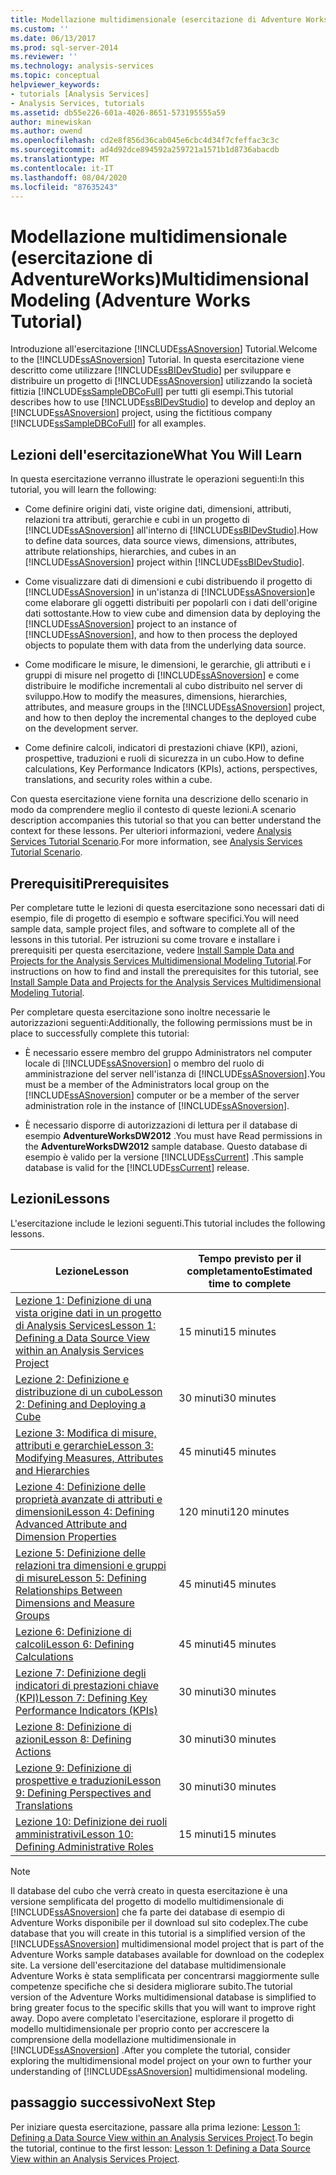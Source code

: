 ```yaml
---
title: Modellazione multidimensionale (esercitazione di Adventure Works) | Microsoft Docs
ms.custom: ''
ms.date: 06/13/2017
ms.prod: sql-server-2014
ms.reviewer: ''
ms.technology: analysis-services
ms.topic: conceptual
helpviewer_keywords:
- tutorials [Analysis Services]
- Analysis Services, tutorials
ms.assetid: db55e226-601a-4026-8651-573195555a59
author: minewiskan
ms.author: owend
ms.openlocfilehash: cd2e8f856d36cab045e6cbc4d34f7cfeffac3c3c
ms.sourcegitcommit: ad4d92dce894592a259721a1571b1d8736abacdb
ms.translationtype: MT
ms.contentlocale: it-IT
ms.lasthandoff: 08/04/2020
ms.locfileid: "87635243"
---
```

# <a name="multidimensional-modeling-adventure-works-tutorial"></a><span data-ttu-id="7d7c1-102">Modellazione multidimensionale (esercitazione di AdventureWorks)</span><span class="sxs-lookup"><span data-stu-id="7d7c1-102">Multidimensional Modeling (Adventure Works Tutorial)</span></span>
  <span data-ttu-id="7d7c1-103">Introduzione all'esercitazione [!INCLUDE[ssASnoversion](../includes/ssasnoversion-md.md)] Tutorial.</span><span class="sxs-lookup"><span data-stu-id="7d7c1-103">Welcome to the [!INCLUDE[ssASnoversion](../includes/ssasnoversion-md.md)] Tutorial.</span></span> <span data-ttu-id="7d7c1-104">In questa esercitazione viene descritto come utilizzare [!INCLUDE[ssBIDevStudio](../includes/ssbidevstudio-md.md)] per sviluppare e distribuire un progetto di [!INCLUDE[ssASnoversion](../includes/ssasnoversion-md.md)] utilizzando la società fittizia [!INCLUDE[ssSampleDBCoFull](../includes/sssampledbcofull-md.md)] per tutti gli esempi.</span><span class="sxs-lookup"><span data-stu-id="7d7c1-104">This tutorial describes how to use [!INCLUDE[ssBIDevStudio](../includes/ssbidevstudio-md.md)] to develop and deploy an [!INCLUDE[ssASnoversion](../includes/ssasnoversion-md.md)] project, using the fictitious company [!INCLUDE[ssSampleDBCoFull](../includes/sssampledbcofull-md.md)] for all examples.</span></span>  
  
## <a name="what-you-will-learn"></a><span data-ttu-id="7d7c1-105">Lezioni dell'esercitazione</span><span class="sxs-lookup"><span data-stu-id="7d7c1-105">What You Will Learn</span></span>  
 <span data-ttu-id="7d7c1-106">In questa esercitazione verranno illustrate le operazioni seguenti:</span><span class="sxs-lookup"><span data-stu-id="7d7c1-106">In this tutorial, you will learn the following:</span></span>  
  
-   <span data-ttu-id="7d7c1-107">Come definire origini dati, viste origine dati, dimensioni, attributi, relazioni tra attributi, gerarchie e cubi in un progetto di [!INCLUDE[ssASnoversion](../includes/ssasnoversion-md.md)] all'interno di [!INCLUDE[ssBIDevStudio](../includes/ssbidevstudio-md.md)].</span><span class="sxs-lookup"><span data-stu-id="7d7c1-107">How to define data sources, data source views, dimensions, attributes, attribute relationships, hierarchies, and cubes in an [!INCLUDE[ssASnoversion](../includes/ssasnoversion-md.md)] project within [!INCLUDE[ssBIDevStudio](../includes/ssbidevstudio-md.md)].</span></span>  
  
-   <span data-ttu-id="7d7c1-108">Come visualizzare dati di dimensioni e cubi distribuendo il progetto di [!INCLUDE[ssASnoversion](../includes/ssasnoversion-md.md)] in un'istanza di [!INCLUDE[ssASnoversion](../includes/ssasnoversion-md.md)]e come elaborare gli oggetti distribuiti per popolarli con i dati dell'origine dati sottostante.</span><span class="sxs-lookup"><span data-stu-id="7d7c1-108">How to view cube and dimension data by deploying the [!INCLUDE[ssASnoversion](../includes/ssasnoversion-md.md)] project to an instance of [!INCLUDE[ssASnoversion](../includes/ssasnoversion-md.md)], and how to then process the deployed objects to populate them with data from the underlying data source.</span></span>  
  
-   <span data-ttu-id="7d7c1-109">Come modificare le misure, le dimensioni, le gerarchie, gli attributi e i gruppi di misure nel progetto di [!INCLUDE[ssASnoversion](../includes/ssasnoversion-md.md)] e come distribuire le modifiche incrementali al cubo distribuito nel server di sviluppo.</span><span class="sxs-lookup"><span data-stu-id="7d7c1-109">How to modify the measures, dimensions, hierarchies, attributes, and measure groups in the [!INCLUDE[ssASnoversion](../includes/ssasnoversion-md.md)] project, and how to then deploy the incremental changes to the deployed cube on the development server.</span></span>  
  
-   <span data-ttu-id="7d7c1-110">Come definire calcoli, indicatori di prestazioni chiave (KPI), azioni, prospettive, traduzioni e ruoli di sicurezza in un cubo.</span><span class="sxs-lookup"><span data-stu-id="7d7c1-110">How to define calculations, Key Performance Indicators (KPIs), actions, perspectives, translations, and security roles within a cube.</span></span>  
  
 <span data-ttu-id="7d7c1-111">Con questa esercitazione viene fornita una descrizione dello scenario in modo da comprendere meglio il contesto di queste lezioni.</span><span class="sxs-lookup"><span data-stu-id="7d7c1-111">A scenario description accompanies this tutorial so that you can better understand the context for these lessons.</span></span> <span data-ttu-id="7d7c1-112">Per ulteriori informazioni, vedere [Analysis Services Tutorial Scenario](analysis-services-tutorial-scenario.md).</span><span class="sxs-lookup"><span data-stu-id="7d7c1-112">For more information, see [Analysis Services Tutorial Scenario](analysis-services-tutorial-scenario.md).</span></span>  
  
## <a name="prerequisites"></a><span data-ttu-id="7d7c1-113">Prerequisiti</span><span class="sxs-lookup"><span data-stu-id="7d7c1-113">Prerequisites</span></span>  
 <span data-ttu-id="7d7c1-114">Per completare tutte le lezioni di questa esercitazione sono necessari dati di esempio, file di progetto di esempio e software specifici.</span><span class="sxs-lookup"><span data-stu-id="7d7c1-114">You will need sample data, sample project files, and software to complete all of the lessons in this tutorial.</span></span> <span data-ttu-id="7d7c1-115">Per istruzioni su come trovare e installare i prerequisiti per questa esercitazione, vedere [Install Sample Data and Projects for the Analysis Services Multidimensional Modeling Tutorial](install-sample-data-and-projects.md).</span><span class="sxs-lookup"><span data-stu-id="7d7c1-115">For instructions on how to find and install the prerequisites for this tutorial, see [Install Sample Data and Projects for the Analysis Services Multidimensional Modeling Tutorial](install-sample-data-and-projects.md).</span></span>  
  
 <span data-ttu-id="7d7c1-116">Per completare questa esercitazione sono inoltre necessarie le autorizzazioni seguenti:</span><span class="sxs-lookup"><span data-stu-id="7d7c1-116">Additionally, the following permissions must be in place to successfully complete this tutorial:</span></span>  
  
-   <span data-ttu-id="7d7c1-117">È necessario essere membro del gruppo Administrators nel computer locale di [!INCLUDE[ssASnoversion](../includes/ssasnoversion-md.md)] o membro del ruolo di amministrazione del server nell'istanza di [!INCLUDE[ssASnoversion](../includes/ssasnoversion-md.md)].</span><span class="sxs-lookup"><span data-stu-id="7d7c1-117">You must be a member of the Administrators local group on the [!INCLUDE[ssASnoversion](../includes/ssasnoversion-md.md)] computer or be a member of the server administration role in the instance of [!INCLUDE[ssASnoversion](../includes/ssasnoversion-md.md)].</span></span>  
  
-   <span data-ttu-id="7d7c1-118">È necessario disporre di autorizzazioni di lettura per il database di esempio **AdventureWorksDW2012** .</span><span class="sxs-lookup"><span data-stu-id="7d7c1-118">You must have Read permissions in the **AdventureWorksDW2012** sample database.</span></span> <span data-ttu-id="7d7c1-119">Questo database di esempio è valido per la versione [!INCLUDE[ssCurrent](../includes/sscurrent-md.md)] .</span><span class="sxs-lookup"><span data-stu-id="7d7c1-119">This sample database is valid for the [!INCLUDE[ssCurrent](../includes/sscurrent-md.md)] release.</span></span>  
  
## <a name="lessons"></a><span data-ttu-id="7d7c1-120">Lezioni</span><span class="sxs-lookup"><span data-stu-id="7d7c1-120">Lessons</span></span>  
 <span data-ttu-id="7d7c1-121">L'esercitazione include le lezioni seguenti.</span><span class="sxs-lookup"><span data-stu-id="7d7c1-121">This tutorial includes the following lessons.</span></span>  
  
|<span data-ttu-id="7d7c1-122">Lezione</span><span class="sxs-lookup"><span data-stu-id="7d7c1-122">Lesson</span></span>|<span data-ttu-id="7d7c1-123">Tempo previsto per il completamento</span><span class="sxs-lookup"><span data-stu-id="7d7c1-123">Estimated time to complete</span></span>|  
|------------|--------------------------------|  
|[<span data-ttu-id="7d7c1-124">Lezione 1: Definizione di una vista origine dati in un progetto di Analysis Services</span><span class="sxs-lookup"><span data-stu-id="7d7c1-124">Lesson 1: Defining a Data Source View within an Analysis Services Project</span></span>](lesson-1-defining-a-data-source-view-within-an-analysis-services-project.md)|<span data-ttu-id="7d7c1-125">15 minuti</span><span class="sxs-lookup"><span data-stu-id="7d7c1-125">15 minutes</span></span>|  
|[<span data-ttu-id="7d7c1-126">Lezione 2: Definizione e distribuzione di un cubo</span><span class="sxs-lookup"><span data-stu-id="7d7c1-126">Lesson 2: Defining and Deploying a Cube</span></span>](lesson-2-defining-and-deploying-a-cube.md)|<span data-ttu-id="7d7c1-127">30 minuti</span><span class="sxs-lookup"><span data-stu-id="7d7c1-127">30 minutes</span></span>|  
|[<span data-ttu-id="7d7c1-128">Lezione 3: Modifica di misure, attributi e gerarchie</span><span class="sxs-lookup"><span data-stu-id="7d7c1-128">Lesson 3: Modifying Measures, Attributes and Hierarchies</span></span>](lesson-3-modifying-measures-attributes-and-hierarchies.md)|<span data-ttu-id="7d7c1-129">45 minuti</span><span class="sxs-lookup"><span data-stu-id="7d7c1-129">45 minutes</span></span>|  
|[<span data-ttu-id="7d7c1-130">Lezione 4: Definizione delle proprietà avanzate di attributi e dimensioni</span><span class="sxs-lookup"><span data-stu-id="7d7c1-130">Lesson 4: Defining Advanced Attribute and Dimension Properties</span></span>](lesson-4-defining-advanced-attribute-and-dimension-properties.md)|<span data-ttu-id="7d7c1-131">120 minuti</span><span class="sxs-lookup"><span data-stu-id="7d7c1-131">120 minutes</span></span>|  
|[<span data-ttu-id="7d7c1-132">Lezione 5: Definizione delle relazioni tra dimensioni e gruppi di misure</span><span class="sxs-lookup"><span data-stu-id="7d7c1-132">Lesson 5: Defining Relationships Between Dimensions and Measure Groups</span></span>](lesson-5-defining-relationships-between-dimensions-and-measure-groups.md)|<span data-ttu-id="7d7c1-133">45 minuti</span><span class="sxs-lookup"><span data-stu-id="7d7c1-133">45 minutes</span></span>|  
|[<span data-ttu-id="7d7c1-134">Lezione 6: Definizione di calcoli</span><span class="sxs-lookup"><span data-stu-id="7d7c1-134">Lesson 6: Defining Calculations</span></span>](lesson-6-defining-calculations.md)|<span data-ttu-id="7d7c1-135">45 minuti</span><span class="sxs-lookup"><span data-stu-id="7d7c1-135">45 minutes</span></span>|  
|[<span data-ttu-id="7d7c1-136">Lezione 7: Definizione degli indicatori di prestazioni chiave &#40;KPI&#41;</span><span class="sxs-lookup"><span data-stu-id="7d7c1-136">Lesson 7: Defining Key Performance Indicators &#40;KPIs&#41;</span></span>](lesson-7-defining-key-performance-indicators-kpis.md)|<span data-ttu-id="7d7c1-137">30 minuti</span><span class="sxs-lookup"><span data-stu-id="7d7c1-137">30 minutes</span></span>|  
|[<span data-ttu-id="7d7c1-138">Lezione 8: Definizione di azioni</span><span class="sxs-lookup"><span data-stu-id="7d7c1-138">Lesson 8: Defining Actions</span></span>](lesson-8-defining-actions.md)|<span data-ttu-id="7d7c1-139">30 minuti</span><span class="sxs-lookup"><span data-stu-id="7d7c1-139">30 minutes</span></span>|  
|[<span data-ttu-id="7d7c1-140">Lezione 9: Definizione di prospettive e traduzioni</span><span class="sxs-lookup"><span data-stu-id="7d7c1-140">Lesson 9: Defining Perspectives and Translations</span></span>](lesson-9-defining-perspectives-and-translations.md)|<span data-ttu-id="7d7c1-141">30 minuti</span><span class="sxs-lookup"><span data-stu-id="7d7c1-141">30 minutes</span></span>|  
|[<span data-ttu-id="7d7c1-142">Lezione 10: Definizione dei ruoli amministrativi</span><span class="sxs-lookup"><span data-stu-id="7d7c1-142">Lesson 10: Defining Administrative Roles</span></span>](lesson-10-defining-administrative-roles.md)|<span data-ttu-id="7d7c1-143">15 minuti</span><span class="sxs-lookup"><span data-stu-id="7d7c1-143">15 minutes</span></span>|  
  
> [!NOTE]  
>  <span data-ttu-id="7d7c1-144">Il database del cubo che verrà creato in questa esercitazione è una versione semplificata del progetto di modello multidimensionale di [!INCLUDE[ssASnoversion](../includes/ssasnoversion-md.md)] che fa parte dei database di esempio di Adventure Works disponibile per il download sul sito codeplex.</span><span class="sxs-lookup"><span data-stu-id="7d7c1-144">The cube database that you will create in this tutorial is a simplified version of the [!INCLUDE[ssASnoversion](../includes/ssasnoversion-md.md)] multidimensional model project that is part of the Adventure Works sample databases available for download on the codeplex site.</span></span> <span data-ttu-id="7d7c1-145">La versione dell'esercitazione del database multidimensionale Adventure Works è stata semplificata per concentrarsi maggiormente sulle competenze specifiche che si desidera migliorare subito.</span><span class="sxs-lookup"><span data-stu-id="7d7c1-145">The tutorial version of the Adventure Works multidimensional database is simplified to bring greater focus to the specific skills that you will want to improve right away.</span></span> <span data-ttu-id="7d7c1-146">Dopo avere completato l'esercitazione, esplorare il progetto di modello multidimensionale per proprio conto per accrescere la comprensione della modellazione multidimensionale in [!INCLUDE[ssASnoversion](../includes/ssasnoversion-md.md)] .</span><span class="sxs-lookup"><span data-stu-id="7d7c1-146">After you complete the tutorial, consider exploring the multidimensional model project on your own to further your understanding of [!INCLUDE[ssASnoversion](../includes/ssasnoversion-md.md)] multidimensional modeling.</span></span>  
  
## <a name="next-step"></a><span data-ttu-id="7d7c1-147">passaggio successivo</span><span class="sxs-lookup"><span data-stu-id="7d7c1-147">Next Step</span></span>  
 <span data-ttu-id="7d7c1-148">Per iniziare questa esercitazione, passare alla prima lezione: [Lesson 1: Defining a Data Source View within an Analysis Services Project](lesson-1-defining-a-data-source-view-within-an-analysis-services-project.md).</span><span class="sxs-lookup"><span data-stu-id="7d7c1-148">To begin the tutorial, continue to the first lesson: [Lesson 1: Defining a Data Source View within an Analysis Services Project](lesson-1-defining-a-data-source-view-within-an-analysis-services-project.md).</span></span>  
  
  
